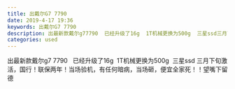 ```yaml
---
title: 出戴尔G7 7790
date: 2019-4-17 19:36
keywords: 出戴尔G7 7790
description: 出最新款戴尔g77790  已经升级了16g  1T机械更换为500g  三星ssd三月下旬激活，国行！联保两年！当场验机，有任何暗病，当场砸，便宜全家死！！望嘴下留德
categories: used
---
```

<td class="t_f" id="postmessage_3532455">

出最新款戴尔g7 7790   已经升级了16g  1T机械更换为500g  三星ssd 三月下旬激活，国行！联保两年！当场验机，有任何暗病，当场砸，便宜全家死！！望嘴下留德<br/>
<img alt="" border="0" class="zoom" data-cf-modified-7c29a45290b3745199837727-="" file="http://www.flw.ph/data/appbyme/upload/image/201904/17/72ILJScumwCN.jpg" id="aimg_tg8q8" lazyloadthumb="1" onclick="" onmouseover="" src="http://www.flw.ph/data/appbyme/upload/image/201904/17/72ILJScumwCN.jpg"/><br/>
<img alt="" border="0" class="zoom" data-cf-modified-7c29a45290b3745199837727-="" file="http://www.flw.ph/data/appbyme/upload/image/201904/17/LD7N0BwhaNPI.jpg" id="aimg_uGnz9" lazyloadthumb="1" onclick="" onmouseover="" src="http://www.flw.ph/data/appbyme/upload/image/201904/17/LD7N0BwhaNPI.jpg"/><br/>
</td>
